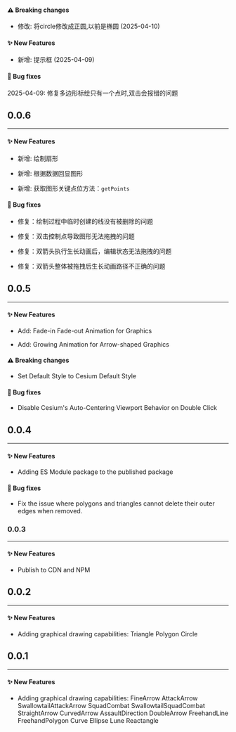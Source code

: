 


#### ⚠️ Breaking changes 

- 修改: 将circle修改成正圆,以前是椭圆 (2025-04-10)

#### ✨ New Features

- 新增: 提示框 (2025-04-09)

#### 🐞 Bug fixes

2025-04-09: 修复多边形标绘只有一个点时,双击会报错的问题


## 0.0.6

---

#### ✨ New Features

- 新增: 绘制扇形

- 新增: 根据数据回显图形

- 新增: 获取图形关键点位方法：`getPoints`


#### 🐞 Bug fixes

- 修复：绘制过程中临时创建的线没有被删除的问题

- 修复：双击控制点导致图形无法拖拽的问题

- 修复：双箭头执行生长动画后，编辑状态无法拖拽的问题

- 修复：双箭头整体被拖拽后生长动画路径不正确的问题


## 0.0.5

---

#### ✨ New Features

- Add: Fade-in Fade-out Animation for Graphics

- Add: Growing Animation for Arrow-shaped Graphics

#### ⚠️ Breaking changes 

- Set Default Style to Cesium Default Style

#### 🐞 Bug fixes

- Disable Cesium's Auto-Centering Viewport Behavior on Double Click


## 0.0.4

---

#### ✨ New Features

- Adding ES Module package to the published package

#### 🐞 Bug fixes

- Fix the issue where polygons and triangles cannot delete their outer edges when removed.

### 0.0.3

---

#### ✨ New Features

- Publish to CDN and NPM

## 0.0.2

---

#### ✨ New Features

- Adding graphical drawing capabilities:
Triangle
Polygon
Circle

## 0.0.1

---

#### ✨ New Features

- Adding graphical drawing capabilities:
  FineArrow
  AttackArrow
  SwallowtailAttackArrow
  SquadCombat
  SwallowtailSquadCombat
  StraightArrow
  CurvedArrow
  AssaultDirection
  DoubleArrow
  FreehandLine
  FreehandPolygon
  Curve
  Ellipse
  Lune
  Reactangle
